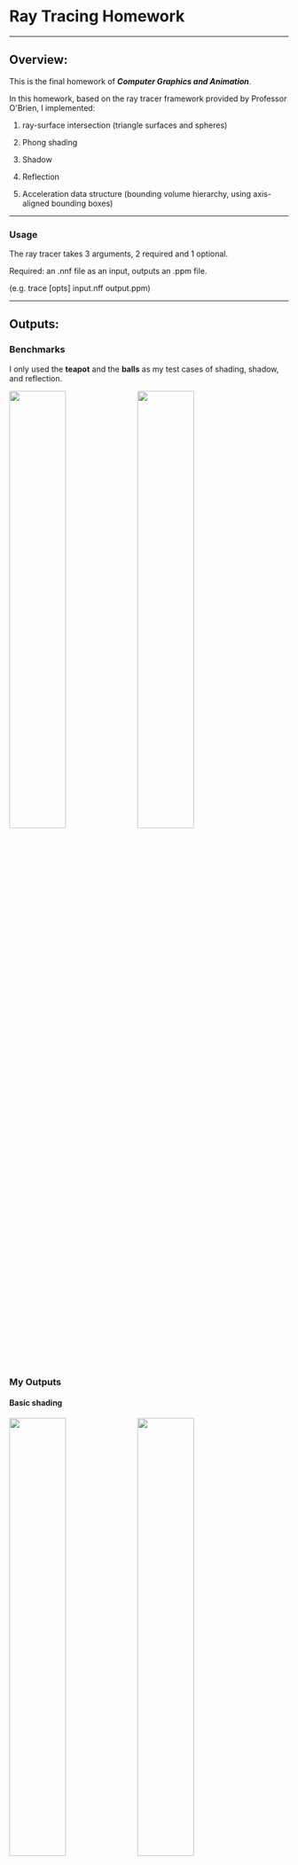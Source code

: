 # Ray Tracing Homework

***

## Overview:
This is the final homework of _**Computer Graphics and Animation**_.

In this homework, based on the ray tracer framework provided by Professor O'Brien, 
I implemented:

1. ray-surface intersection (triangle surfaces and spheres)

2. Phong shading

3. Shadow

4. Reflection

5. Acceleration data structure (bounding volume hierarchy, 
using axis-aligned bounding boxes)

---

### Usage
The ray tracer takes 3 arguments, 2 required and 1 optional.

Required: an .nnf file as an input, outputs an .ppm file.

(e.g. trace [opts] input.nff output.ppm)

***

## Outputs:
### Benchmarks
I only used the **teapot** and the **balls** as my test cases of shading, shadow, 
and reflection.

<img src="OutputFiles\_benchmark_teapot.png" width=45%></img>
<img src="OutputFiles\_benchmark_balls.png" width=45%></img>

### My Outputs
#### Basic shading

<img src="OutputFiles\teapot_shading.png" width=45%></img>
<img src="OutputFiles\balls_shading.png" width=45%></img>

#### Shading + shadow

<img src="OutputFiles\teapot_shading_shadow.png" width="45%"/></img>
<img src="OutputFiles\balls_shading_shadow.png" width="45%"/></img>

#### Shading + shadow + reflection

<img src="OutputFiles\teapot_shading_shadow_reflection.png" width="45%"/></img>
<img src="OutputFiles\balls_shading_shadow_reflection.png" width="45%"/></img>

#### Shading + shadow + reflection (more rays, num=5)

<img src="OutputFiles\teapot_shading_shadow_reflection_s5.png" width="45%"/></img>
<img src="OutputFiles\balls_shading_shadow_reflection_s5.png" width="45%"/></img>

___

### Acceleration  Data Structure

The Bounding Volume Hierarchy reduce the complexity of intersection check 
from linear to logarithmic. Due to the fact that 
intersection check is called recursively in the program, the acceleration data structure
greatly reduces the rendering time.


#### The rendering time of following images:

Shading + shadow + reflection

Teapot:     **433 seconds** (before) to **19 seconds** (after)

Balls:      **975 seconds** (before) to **22 seconds** (after)

<img src="OutputFiles\teapot_shading_shadow_reflection.png" width="45%"/></img>
<img src="OutputFiles\balls_shading_shadow_reflection.png" width="45%"/></img>

---

## Problems encountered:
There was a problem that bothered me for a long time when I was implementing 
the acceleration data structure. My function that constructs a BVH tree did not stop recursion.

It turns out that it is a problem with the Tracer constructor, 
which is provided in the framework.

Without the commented block of code I added later, the tracer will read the last surface
in the input file twice, resulting in two identical surfaces in the scene, 
and I cannot separate them into different child nodes because they have exactly
the same location.


```c++
Tracer::Tracer(const std::string &fname) {
    std::ifstream in(fname.c_str(), std::ios_base::in);
    std::string line;
    char ch;
    Fill fill;
    bool coloredlights = false;
    while (in) {
        /***************************/
        // if (in.eof()) break;
        /***************************/
        getline(in, line);
    }    
```

___

There was a picture rendered not realistically because of an error in 
calculating reflection, but it was a good-looking one.

<img src="OutputFiles\_error_balls_reflection.png" width="100%"/></img>

---

## Summary

This course helped me learned a lot about ray tracing as well as 
other knowledge of computer graphics. 

I will keep working on adding other features in my spare time, such as refraction or 
filters that can smooth the artifacts when rendering low-poly models.


